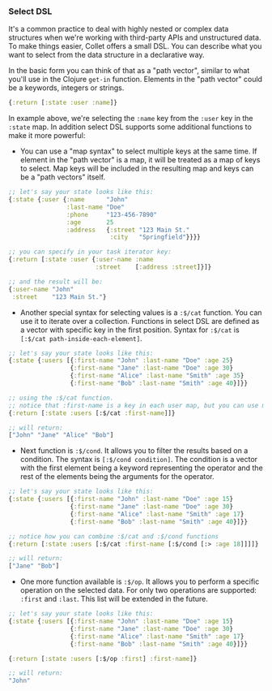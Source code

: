 ### Select DSL

It's a common practice to deal with highly nested or complex data structures when we're working with third-party APIs
and unstructured data. To make things easier, Collet offers a small DSL. You can describe what you want to select from
the data structure in a declarative way.

In the basic form you can think of that as a "path vector", similar to what you'll use in the Clojure `get-in` function.
Elements in the "path vector" could be a keywords, integers or strings.

```clojure
{:return [:state :user :name]}
```

In example above, we're selecting the `:name` key from the `:user` key in the `:state` map.
In addition select DSL supports some additional functions to make it more powerful:

- You can use a "map syntax" to select multiple keys at the same time. If element in the "path vector" is a map, it will
  be treated as a map of keys to select. Map keys will be included in the resulting map and keys can be a "path vectors"
  itself.

```clojure
;; let's say your state looks like this:
{:state {:user {:name      "John"
                :last-name "Doe"
                :phone     "123-456-7890"
                :age       25
                :address   {:street "123 Main St."
                            :city   "Springfield"}}}}

;; you can specify in your task iterator key:
{:return [:state :user {:user-name :name
                        :street    [:address :street]}]}

;; and the result will be:
{:user-name "John"
 :street    "123 Main St."}
```

- Another special syntax for selecting values is a `:$/cat` function. You can use it to iterate over a collection.
  Functions in select DSL are defined as a vector with specific key in the first position. Syntax for `:$/cat` is
  `[:$/cat path-inside-each-element]`.

```clojure
;; let's say your state looks like this:
{:state {:users [{:first-name "John" :last-name "Doe" :age 25}
                 {:first-name "Jane" :last-name "Doe" :age 30}
                 {:first-name "Alice" :last-name "Smith" :age 35}
                 {:first-name "Bob" :last-name "Smith" :age 40}]}}

;; using the :$/cat function. 
;; notice that :first-name is a key in each user map, but you can use more complex paths as well
{:return [:state :users [:$/cat :first-name]]}

;; will return:
["John" "Jane" "Alice" "Bob"]
```

- Next function is `:$/cond`. It allows you to filter the results based on a condition. The syntax is
  `[:$/cond condition]`. The condition is a vector with the first element being a keyword representing the operator and
  the rest of the elements being the arguments for the operator.

```clojure
;; let's say your state looks like this:
{:state {:users [{:first-name "John" :last-name "Doe" :age 15}
                 {:first-name "Jane" :last-name "Doe" :age 30}
                 {:first-name "Alice" :last-name "Smith" :age 17}
                 {:first-name "Bob" :last-name "Smith" :age 40}]}}

;; notice how you can combine :$/cat and :$/cond functions
{:return [:state :users [:$/cat :first-name [:$/cond [:> :age 18]]]]}

;; will return:
["Jane" "Bob"]
```

- One more function available is `:$/op`. It allows you to perform a specific operation on the selected data. For only
  two operations are supported: `:first` and `:last`. This list will be extended in the future.

```clojure
;; let's say your state looks like this:
{:state {:users [{:first-name "John" :last-name "Doe" :age 15}
                 {:first-name "Jane" :last-name "Doe" :age 30}
                 {:first-name "Alice" :last-name "Smith" :age 17}
                 {:first-name "Bob" :last-name "Smith" :age 40}]}}

{:return [:state :users [:$/op :first] :first-name]}

;; will return:
"John"
```